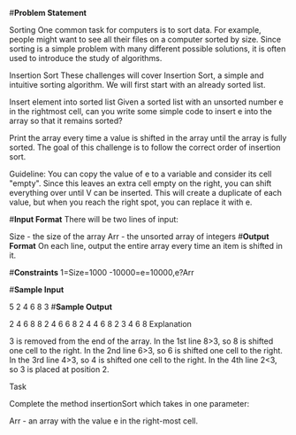#**Problem Statement**

Sorting 
One common task for computers is to sort data. For example, people might want to see all their files on a computer sorted by size. Since sorting is a simple problem with many different possible solutions, it is often used to introduce the study of algorithms.

Insertion Sort 
These challenges will cover Insertion Sort, a simple and intuitive sorting algorithm. We will first start with an already sorted list.

Insert element into sorted list 
Given a sorted list with an unsorted number e in the rightmost cell, can you write some simple code to insert e into the array so that it remains sorted?

Print the array every time a value is shifted in the array until the array is fully sorted. The goal of this challenge is to follow the correct order of insertion sort.

Guideline: You can copy the value of e to a variable and consider its cell "empty". Since this leaves an extra cell empty on the right, you can shift everything over until V can be inserted. This will create a duplicate of each value, but when you reach the right spot, you can replace it with e.

#**Input Format** 
There will be two lines of input:

Size - the size of the array
Arr - the unsorted array of integers
#**Output Format** 
On each line, output the entire array every time an item is shifted in it.

#**Constraints** 
1=Size=1000 
-10000=e=10000,e?Arr

#**Sample Input**

5
2 4 6 8 3
#**Sample Output**

2 4 6 8 8 
2 4 6 6 8 
2 4 4 6 8 
2 3 4 6 8 
Explanation

3 is removed from the end of the array.
In the 1st line 8>3, so 8 is shifted one cell to the right. 
In the 2nd line 6>3, so 6 is shifted one cell to the right. 
In the 3rd line 4>3, so 4 is shifted one cell to the right. 
In the 4th line 2<3, so 3 is placed at position 2.

Task

Complete the method insertionSort which takes in one parameter:

Arr - an array with the value e in the right-most cell.